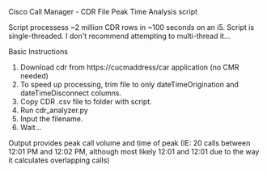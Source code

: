 ﻿Cisco Call Manager - CDR File Peak Time Analysis script

Script processess ~2 million CDR rows in ~100 seconds on an i5. Script is single-threaded. I don't recommend attempting to multi-thread it...

Basic Instructions
1. Download cdr from https://cucmaddress/car application (no CMR needed)
2. To speed up processing, trim file to only dateTimeOrigination and dateTimeDisconnect columns.
3. Copy CDR .csv file to folder with script. 
4. Run cdr_analyzer.py
5. Input the filename.
6. Wait...

Output provides peak call volume and time of peak (IE: 20 calls between 12:01 PM and 12:02 PM, although most likely 12:01 and 12:01 due to the way it calculates overlapping calls)
